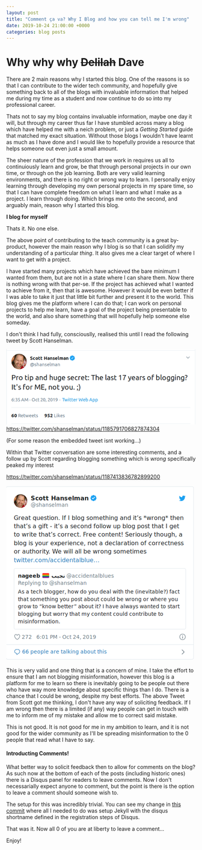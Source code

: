 ```yaml
---
layout: post
title: "Comment ça va? Why I Blog and how you can tell me I'm wrong"
date: 2019-10-24 21:00:00 +0000
categories: blog posts
---
```


# Why why why ~~Delilah~~ Dave

There are 2 main reasons why I started this blog. One of the reasons is so that I can contribute to the wider tech community, and hopefully give something back to all of the blogs with invaluable information that helped me during my time as a student and now continue to do so into my professional career. 

Thats not to say my blog contains invaluable information, maybe one day it will, but through my career thus far I have stumbled across many a blog which have helped me with a neich problem, or just a _Getting Started_ guide that matched my exact situation. Without those blogs I wouldn't have learnt as much as I have done and I would like to hopefully provide a resource that helps someone out even just a small amount.

The sheer nature of the profession that we work in requires us all to continuiously learn and grow, be that through personal projects in our own time, or through on the job learning. Both are very valid learning environments, and there is no right or wrong way to learn. I personally enjoy learning through developing my own personal projects in my spare time, so that I can have complete freedom on what I learn and what I make as a project. I learn through doing. Which brings me onto the second, and arguably main, reason why I started this blog.


**I blog for myself**

Thats it. No one else. 

The above point of contributing to the teach community is a great by-product, however the main reason why I blog is so that I can solidify my understanding of a particular *thing*. It also gives me a clear target of where I want to get with a project. 

I have started many projects which have achieved the bare minimum I wanted from them, but are not in a state where I can share them. Now there is nothing wrong with that per-se. If the project has achieved what I wanted to achieve from it, then that is awesome. However it would be even better if I was able to take it just that little bit further and present it to the world. This blog gives me the platform where I can do that; I can work on personal projects to help me learn, have a goal of the project being presentable to the world, and also share something that will hopefully help someone else someday.

I don't think I had fully, consciouslly, realised this until I read the following tweet by Scott Hanselman.

![Blog for me](/assets/images/comment-ca-va/blog_for_me.png)
https://twitter.com/shanselman/status/1185791706827874304

(For some reason the embedded tweet isnt working...)

Within that Twitter conversation are some interesting comments, and a follow up by Scott regarding blogging something which is *wrong* specifically peaked my interest


https://twitter.com/shanselman/status/1187413836782899200

![Correct Mistakes](/assets/images/comment-ca-va/correct_mistakes.png)

This is very valid and one thing that is a concern of mine. I take the effort to ensure that I am not blogging misinformation, however this blog is a platform for me to learn so there is inevitably going to be people out there who have way more knowledge about specific things than I do. There is a chance that I could be wrong, despite my best efforts. The above Tweet from Scott got me thinking, I don't have any way of soliciting feedback. If I am wrong then there is a limited (if any) way people can get in touch with me to inform me of my mistake and allow me to correct said mistake.

This is not good. It is not good for me in my ambition to learn, and it is not good for the wider community as I'll be spreading misinformation to the 0 people that read what I have to say.

#### Introducting Comments!

What better way to solicit feedback then to allow for comments on the blog? As such now at the bottom of each of the posts (including historic ones) there is a Disqus panel for readers to leave comments. Now I don't necessarially expect anyone to comment, but the point is there is the option to leave a comment should someone wish to.

The setup for this was incredibly trivial. You can see my change in [this commit](https://github.com/david-mcqueen/david-mcqueen.github.io/commit/410a5ded43ed7db48269dbd7a622f86784493d13) where all I needed to do was setup Jekyll with the disqus shortname defined in the registration steps of Disqus.

That was it. Now all 0 of you are at liberty to leave a comment...

Enjoy!